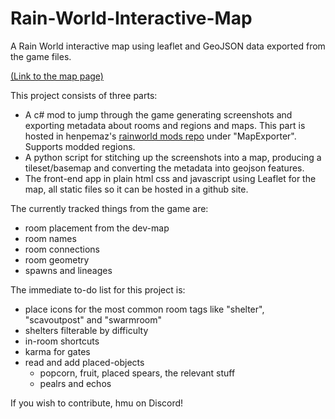 ﻿# Rain-World-Interactive-Map
A Rain World interactive map using leaflet and GeoJSON data exported from the game files.

[(Link to the map page)](https://vlad269139.github.io/Rain-World-Interactive-Map/index.html)

This project consists of three parts:
- A c# mod to jump through the game generating screenshots and exporting metadata about rooms and regions and maps. This part is hosted in henpemaz's [rainworld mods repo](https://github.com/henpemaz/PartModPartMeme) under "MapExporter". Supports modded regions.
- A python script for stitching up the screenshots into a map, producing a tileset/basemap and converting the metadata into geojson features.
- The front-end app in plain html css and javascript using Leaflet for the map, all static files so it can be hosted in a github site.

The currently tracked things from the game are:
- room placement from the dev-map
- room names
- room connections
- room geometry
- spawns and lineages

The immediate to-do list for this project is:
- place icons for the most common room tags like "shelter", "scavoutpost" and "swarmroom"
- shelters filterable by difficulty
- in-room shortcuts
- karma for gates
- read and add placed-objects
    - popcorn, fruit, placed spears, the relevant stuff
    - pealrs and echos 

If you wish to contribute, hmu on Discord!
